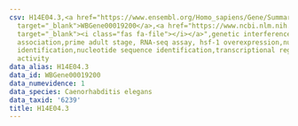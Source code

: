 ```yaml
---
csv: H14E04.3,<a href="https://www.ensembl.org/Homo_sapiens/Gene/Summary?db=core;g=WBGene00019200"
  target="_blank">WBGene00019200</a>,<a href="https://www.ncbi.nlm.nih.gov/pubmed/30894454"
  target="_blank"><i class="fas fa-file"></i></a>",genetic interference,functional
  association,prime adult stage, RNA-seq assay, hsf-1 overexpression,nucleotide sequence
  identification,nucleotide sequence identification,transcriptional regulation,up-regulates
  activity
data_alias: H14E04.3
data_id: WBGene00019200
data_numevidence: 1
data_species: Caenorhabditis elegans
data_taxid: '6239'
title: H14E04.3
---
```

